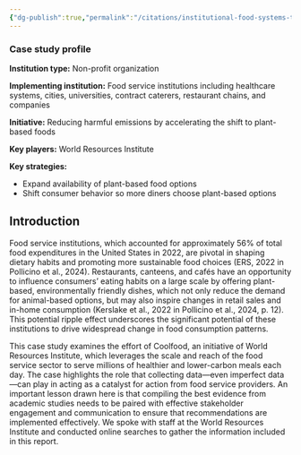 ```yaml
---
{"dg-publish":true,"permalink":"/citations/institutional-food-systems-transformation-quantitative-analysis-of-coolfood-s-intervention-framework-rethink-priorities/","tags":["institutional_change case_study"],"created":"2025-10-23T17:42:46.683+01:00","updated":"2025-10-23T18:12:10.259+01:00"}
---
```


### Case study profile

**Institution type:** Non-profit organization

**Implementing institution:** Food service institutions including healthcare systems, cities, universities, contract caterers, restaurant chains, and companies

**Initiative:** Reducing harmful emissions by accelerating the shift to plant-based foods

**Key players:** World Resources Institute

**Key strategies:**

* Expand availability of plant-based food options
* Shift consumer behavior so more diners choose plant-based options

## Introduction

Food service institutions, which accounted for approximately 56% of total food expenditures in the United States in 2022, are pivotal in shaping dietary habits and promoting more sustainable food choices (ERS, 2022 in Pollicino et al., 2024). Restaurants, canteens, and cafés have an opportunity to influence consumers’ eating habits on a large scale by offering plant-based, environmentally friendly dishes, which not only reduce the demand for animal-based options, but may also inspire changes in retail sales and in-home consumption (Kerslake et al., 2022 in Pollicino et al., 2024, p. 12). This potential ripple effect underscores the significant potential of these institutions to drive widespread change in food consumption patterns.

This case study examines the effort of Coolfood, an initiative of World Resources Institute, which leverages the scale and reach of the food service sector to serve millions of healthier and lower-carbon meals each day. The case highlights the role that collecting data—even imperfect data—can play in acting as a catalyst for action from food service providers. An important lesson drawn here is that compiling the best evidence from academic studies needs to be paired with effective stakeholder engagement and communication to ensure that recommendations are implemented effectively. We spoke with staff at the World Resources Institute and conducted online searches to gather the information included in this report.